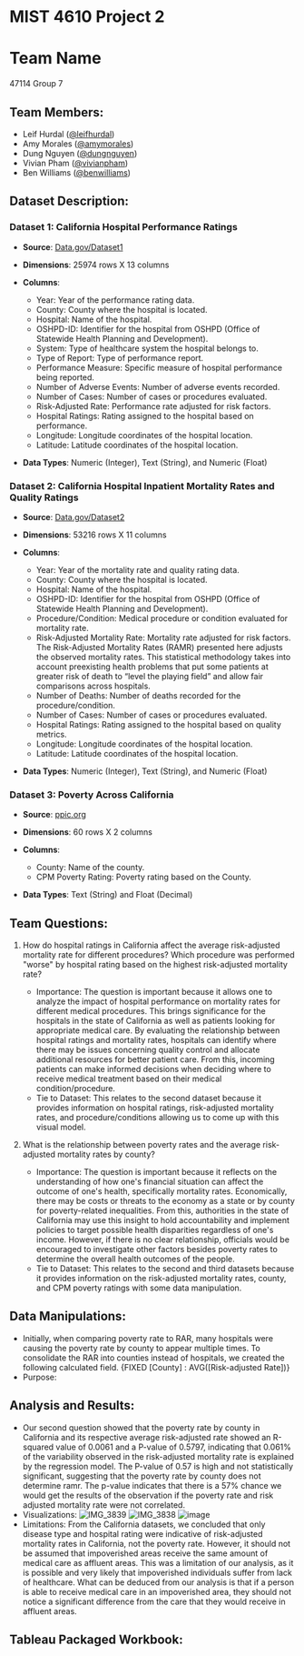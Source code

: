 # MIST 4610 Project 2

# Team Name
47114 Group 7

## Team Members:
- Leif Hurdal ([@leifhurdal](https://github.com/leifhurdal))
- Amy Morales ([@amymorales](https://github.com/amyfrmorales))
- Dung Nguyen ([@dungnguyen](https://github.com/den50791))
- Vivian Pham ([@vivianpham](https://github.com/vivianxpham))
- Ben Williams ([@benwilliams](https://github.com/bendeanwilly))

## Dataset Description:

### Dataset 1: California Hospital Performance Ratings
  - **Source**: [Data.gov/Dataset1](https://catalog.data.gov/dataset/california-hospital-performance-ratings-91d9b/resource/7ac54225-fb51-40c3-b2fb-9979a4bbc620)  
  - **Dimensions**: 25974 rows X 13 columns
  
  - **Columns**: 
  
    - Year: Year of the performance rating data.
    - County: County where the hospital is located.
    - Hospital: Name of the hospital.
    - OSHPD-ID: Identifier for the hospital from OSHPD (Office of Statewide Health Planning and Development).
    - System: Type of healthcare system the hospital belongs to.
    - Type of Report: Type of performance report.
    - Performance Measure: Specific measure of hospital performance being reported.
    - Number of Adverse Events: Number of adverse events recorded.
    - Number of Cases: Number of cases or procedures evaluated.
    - Risk-Adjusted Rate: Performance rate adjusted for risk factors.
    - Hospital Ratings: Rating assigned to the hospital based on performance.
    - Longitude: Longitude coordinates of the hospital location.
    - Latitude: Latitude coordinates of the hospital location.
  
  - **Data Types**: Numeric (Integer), Text (String), and Numeric (Float)

### Dataset 2: California Hospital Inpatient Mortality Rates and Quality Ratings
  - **Source**: [Data.gov/Dataset2](https://catalog.data.gov/dataset/california-hospital-inpatient-mortality-rates-and-quality-ratings-c11e9)  
  - **Dimensions**: 53216 rows X 11 columns
  
  - **Columns**:
  
    - Year: Year of the mortality rate and quality rating data.
    - County: County where the hospital is located.
    - Hospital: Name of the hospital.
    - OSHPD-ID: Identifier for the hospital from OSHPD (Office of Statewide Health Planning and Development).
    - Procedure/Condition: Medical procedure or condition evaluated for mortality rate.
    - Risk-Adjusted Mortality Rate: Mortality rate adjusted for risk factors. The Risk-Adjusted Mortality Rates (RAMR) presented here adjusts the observed mortality rates. This statistical methodology takes into account preexisting health problems that put some patients at greater risk of death to “level the playing field” and allow fair comparisons across hospitals.
    - Number of Deaths: Number of deaths recorded for the procedure/condition.
    - Number of Cases: Number of cases or procedures evaluated.
    - Hospital Ratings: Rating assigned to the hospital based on quality metrics.
    - Longitude: Longitude coordinates of the hospital location.
    - Latitude: Latitude coordinates of the hospital location.
    
  - **Data Types**: Numeric (Integer), Text (String), and Numeric (Float)

### Dataset 3: Poverty Across California
  - **Source**: [ppic.org](https://www.ppic.org/data-set/poverty-across-california/)  
  - **Dimensions**: 60 rows X 2 columns

  - **Columns**: 
    - County: Name of the county.
    - CPM Poverty Rating: Poverty rating based on the County.
  
  - **Data Types**: Text (String) and Float (Decimal)

## Team Questions:

1. How do hospital ratings in California affect the average risk-adjusted mortality rate for different procedures? Which procedure was performed "worse" by hospital rating based on the highest risk-adjusted mortality rate?
   - Importance: The question is important because it allows one to analyze the impact of hospital performance on mortality rates for different medical procedures. This brings significance for the hospitals in the state of California as well as patients looking for appropriate medical care. By evaluating the relationship between hospital ratings and mortality rates, hospitals can identify where there may be issues concerning quality control and allocate additional resources for better patient care. From this, incoming patients can make informed decisions when deciding where to receive medical treatment based on their medical condition/procedure. 
   - Tie to Dataset: This relates to the second dataset because it provides information on hospital ratings, risk-adjusted mortality rates, and procedure/conditions allowing us to come up with this visual model. 
    
2. What is the relationship between poverty rates and the average risk-adjusted mortality rates by county?
   - Importance: The question is important because it reflects on the understanding of how one's financial situation can affect the outcome of one's health, specifically mortality rates. Economically, there may be costs or threats to the economy as a state or by county for poverty-related inequalities. From this, authorities in the state of California may use this insight to hold accountability and implement policies to target possible health disparities regardless of one's income. However, if there is no clear relationship, officials would be encouraged to investigate other factors besides poverty rates to determine the overall health outcomes of the people.
   - Tie to Dataset: This relates to the second and third datasets because it provides information on the risk-adjusted mortality rates, county, and CPM poverty ratings with some data manipulation.
   
## Data Manipulations:
   - Initially, when comparing poverty rate to RAR, many hospitals were causing the poverty rate by county to appear multiple times. To consolidate the RAR into counties instead of hospitals, we created the following calculated field. {FIXED [County] : AVG([Risk-adjusted Rate])}
   - Purpose: 

## Analysis and Results:
   - Our second question showed that the poverty rate by county in California and its respective average risk-adjusted rate showed an R-squared value of 0.0061 and a P-value of 0.5797, indicating that 0.061% of the variability observed in the risk-adjusted mortality rate is explained by the regression model. The P-value of 0.57 is high and not statistically significant, suggesting that the poverty rate by county does not determine ramr. The p-value indicates that there is a 57% chance we would get the results of the observation if the poverty rate and risk adjusted mortality rate were not correlated.
   - Visualizations:
     ![IMG_3839](https://github.com/den50791/MIST4610-Group-7-Project-2/assets/163002845/6fd34b03-c833-4269-92f7-b22f0fb21ae3)
     ![IMG_3838](https://github.com/den50791/MIST4610-Group-7-Project-2/assets/163002845/1d970c7e-6c42-4e3d-a0ce-5ac078aa6709)
     ![image](https://github.com/den50791/MIST4610-Group-7-Project-2/assets/163002845/a6d9b112-2c1e-4138-9ef7-303e93f2adca)
   - Limitations: From the California datasets, we concluded that only disease type and hospital rating were indicative of risk-adjusted mortality rates in California, not the poverty rate. However, it should not be assumed that impoverished areas receive the same amount of medical care as affluent areas. This was a limitation of our analysis, as it is possible and very likely that impoverished individuals suffer from lack of healthcare. What can be deduced from our analysis is that if a person is able to receive medical care in an impoverished area, they should not notice a significant difference from the care that they would receive in affluent areas.

## Tableau Packaged Workbook:
